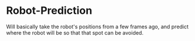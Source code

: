 # Robot-Prediction

Will basically take the robot's positions from a few frames ago, and predict where the robot will be so that that spot can be avoided.
